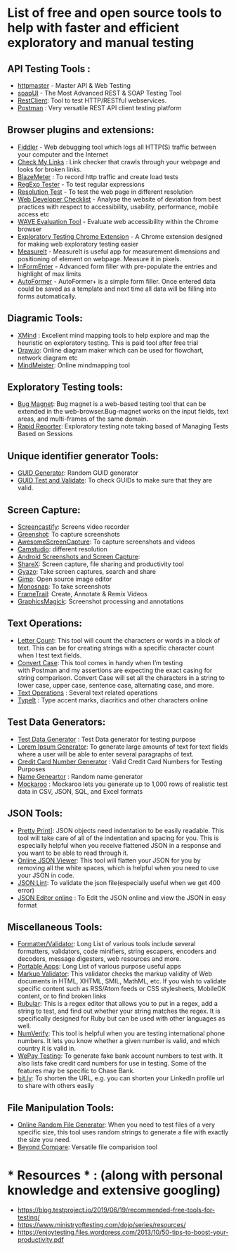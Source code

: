 # List of free and open source tools to help with faster and efficient exploratory and manual testing

## API Testing Tools :
* [httpmaster](https://www.httpmaster.net/) - Master API & Web Testing
* [soapUI](https://www.soapui.org/) - The Most Advanced REST & SOAP Testing Tool
* [RestClient](https://github.com/wiztools/rest-client):  Tool to test HTTP/RESTful webservices.
* [Postman](https://www.getpostman.com/) : Very versatile REST API client testing platform

## Browser plugins and extensions:
* [Fiddler](https://www.telerik.com/fiddler) - Web debugging tool which logs all HTTP(S) traffic between your computer and the Internet
* [Check My Links](https://chrome.google.com/webstore/detail/check-my-links/ojkcdipcgfaekbeaelaapakgnjflfglf?hl=en-GB) : Link checker that crawls through your webpage and looks for broken links.
* [BlazeMeter](https://www.blazemeter.com/) : To record http traffic and create load tests
* [RegExp Tester](https://github.com/jarrodek/RegexpTester) - To test regular expressions
* [Resolution Test](https://chrome.google.com/webstore/detail/resolution-test/idhfcdbheobinplaamokffboaccidbal) - To test the web page in different resolution
* [Web Developer Checklist](https://chrome.google.com/webstore/detail/web-developer-checklist/iahamcpedabephpcgkeikbclmaljebjp) - Analyse 
the website of deviation from best practices with respect to accessibility, usability, performance, mobile access etc
* [WAVE Evaluation Tool](https://chrome.google.com/webstore/detail/wave-evaluation-tool/jbbplnpkjmmeebjpijfedlgcdilocofh) - Evaluate web accessibility within the Chrome browser
* [Exploratory Testing Chrome Extension](https://chrome.google.com/webstore/detail/exploratory-testing-chrom/khigmghadjljgjpamimgjjmpmlbgmekj) - A Chrome extension designed for making web exploratory testing easier
* [MeasureIt](https://chrome.google.com/webstore/detail/measureit/keoagpbljgpdoldcmfpgicnpijmfompi?hl=en) - MeasureIt is useful app for measurement dimensions and positioning of element on webpage. Measure it in pixels.
* [InFormEnter](https://chrome.google.com/webstore/detail/informenter%20/becedogggoaicbphcoimgpmhodofcfck?hl=en) - Advanced form filler with pre-populate the entries and highlight of max limits
* [AutoFormer](https://chrome.google.com/webstore/detail/autoformer%20/cjefgijpbofijpnfpncbjajignkcbbod?hl=en) - AutoFormer+ is a simple form filler. Once entered data could be saved as a template and next time all data will be filling into forms automatically.

## Diagramic Tools:
* [XMind](https://www.xmind.net/) : Excellent mind mapping tools to help explore and map the heuristic on exploratory testing. This is paid tool after free trial
* [Draw.io](https://www.draw.io/): Online diagram maker which can be used for flowchart, network diagram etc
* [MindMeister](https://www.mindmeister.com): Online mindmapping tool

## Exploratory Testing tools:
* [Bug Magnet](https://bugmagnet.org/): Bug magnet is a web-based testing tool that can be extended in the web-browser.Bug-magnet works on the input fields, text areas, and multi-frames of the same domain. 
* [Rapid Reporter](http://testing.gershon.info/reporter/): Exploratory testing note taking based of Managing Tests Based on Sessions

## Unique identifier generator Tools: 
* [GUID Generator](https://www.guidgenerator.com/): Random GUID generator
* [GUID Test and Validate](http://guid.us/Test/GUID): To check GUIDs to make sure that they are valid. 

## Screen Capture:
* [Screencastify](https://chrome.google.com/webstore/detail/screencastify-screen-vide/mmeijimgabbpbgpdklnllpncmdofkcpn?hl=en): Screens video recorder
* [Greenshot](https://getgreenshot.org/): To capture screenshots
* [AwesomeScreenCapture](http://www.awesomescreenshot.com/): To capture screenshots and videos
* [Camstudio](https://camstudio.org/): different resolution
* [Android Screenshots and Screen Capture](https://sourceforge.net/projects/ashot/): 
* [ShareX](https://getsharex.com/): Screen capture, file sharing and productivity tool
* [Gyazo](https://gyazo.com/en): Take screen captures, search and share
* [Gimp](https://www.gimp.org/): Open source image editor
* [Monosnap](https://monosnap.com/welcome): To take screenshots
* [FrameTrail](https://frametrail.org/): Create, Annotate & Remix Videos
* [GraphicsMagick](http://www.graphicsmagick.org/index.html): Screenshot processing and annotations

## Text Operations: 
* [Letter Count](https://www.lettercount.com/): This tool will count the characters or words in a block of text. This can be for creating strings with a specific character count when I test text fields.
* [Convert Case](https://convertcase.net/): This tool comes in handy when I’m testing with Postman and my assertions are expecting the exact casing for string comparison. Convert Case will set all the characters in a string to lower case, upper case, sentence case, alternating case, and more.
* [Text Operations](https://pinetools.com/c-text-lists/) : Several text related operations
* [TypeIt](https://www.typeit.org/) : Type accent marks, diacritics and other characters online

## Test Data Generators: 
* [Test Data Generator](http://www.generatedata.com/#generator) : Test Data generator for testing purpose
* [Lorem Ipsum Generator](http://www.loremipsum.de/index_e.html): To generate large amounts of text for text fields where a user will be able to enter several paragraphs of text.
* [Credit Card Number Generator](http://www.getcreditcardnumbers.com/) : Valid Credit Card Numbers for Testing Purposes 
* [Name Geneartor](https://www.fakenamegenerator.com/) : Random name generator
* [Mockaroo](https://www.mockaroo.com/) : Mockaroo lets you generate up to 1,000 rows of realistic test data in CSV, JSON, SQL, and Excel formats

## JSON Tools: 
* [Pretty Print](http://jsonprettyprint.com/)]: JSON objects need indentation to be easily readable. This tool will take care of all of the indentation and spacing for you. This is especially helpful when you receive flattened JSON in a response and you want to be able to read through it.
* [Online JSON Viewer](http://jsonviewer.stack.hu/): This tool will flatten your JSON for you by removing all the white spaces, which is helpful when you need to use your JSON in code.
* [JSON Lint](https://jsonlint.com/): To validate the json file(especially useful when we get 400 error)
* [JSON Editor online](https://jsoneditoronline.org/) : To Edit the JSON online and view the JSON in easy format

## Miscellaneous Tools:
* [Formatter/Validator](https://www.freeformatter.com/): Long List of various tools include several formatters, validators, code minifiers, string escapers, encoders and decoders, message digesters, web resources and more.
* [Portable Apps](https://portableapps.com/apps): Long List of various purpose useful apps
* [Markup Validator](https://validator.w3.org/): This validator checks the markup validity of Web documents in HTML, XHTML, SMIL, MathML, etc. If you wish to validate specific content such as RSS/Atom feeds or CSS stylesheets, MobileOK content, or to find broken links
* [Rubular](https://rubular.com/r/bsCRGzMcYE): This is a regex editor that allows you to put in a regex, add a string to test, and find out whether your string matches the regex. It is specifically designed for Ruby but can be used with other languages as well.
* [NumVerify](https://numverify.com/): This tool is helpful when you are testing international phone numbers. It lets you know whether a given number is valid, and which country it is valid in.
* [WePay Testing](https://developer.wepay.com/docs/articles/testing): To generate fake bank account numbers to test with. It also lists fake credit card numbers for use in testing. Some of the features may be specific to Chase Bank.
* [bit.ly](https://bit.ly): To shorten the URL, e.g. you can shorten your LinkedIn profile url to share with others easily

## File Manipulation Tools:
* [Online Random File Generator](https://pinetools.com/random-file-generator): When you need to test files of a very specific size, this tool uses random strings to generate a file with exactly the size you need.
* [Beyond Compare](https://www.scootersoftware.com/download.php): Versatile file comparision tool

# * Resources * : (along with personal knowledge and extensive googling)
* https://blog.testproject.io/2019/06/19/recommended-free-tools-for-testing/
* https://www.ministryoftesting.com/dojo/series/resources/
* https://enjoytesting.files.wordpress.com/2013/10/50-tips-to-boost-your-productivity.pdf

